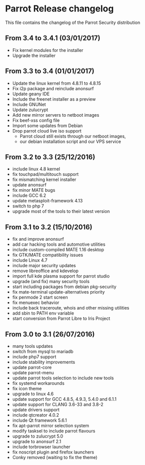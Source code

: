 # Parrot Release changelog

This file contains the changelog of the Parrot Security distribution

## From 3.4 to 3.4.1 (03/01/2017)
* Fix kernel modules for the installer
* Upgrade the installer

## From 3.3 to 3.4 (01/01/2017)
* Update the linux kernel from 4.8.11 to 4.8.15
* Fix i2p package and reinclude anonsurf
* Update geany IDE
* Include the freenet installer as a preview
* Include GNUNet
* Update zulucrypt
* Add new mirror servers to netboot images
* Fix beef-xss config file
* Import some updates from Debian
* Drop parrot cloud live iso support
  + Parrot cloud still exists through our netboot images,
  + our debian installation script and our VPS service


## From 3.2 to 3.3 (25/12/2016)
* include linux 4.8 kernel
* fix touchpad/multitouch support
* fix mismatching kernel installer
* update anonsurf
* fix minor MATE bugs
* include GCC 6.2
* update metasploit-framework 4.13
* switch to php 7
* upgrade most of the tools to their latest version


## From 3.1 to 3.2 (15/10/2016)
* fix and improve anonsurf
* add car hacking tools and automotive utilities
* include custom-compiled MATE 1.16 desktop
* fix GTK/MATE compatibility issues
* include Linux 4.7
* include major security updates
* remove libreoffice and kdevelop
* import full kde plasma support for parrot studio
* upgrade (and fix) many security tools
* start including packages from debian pkg-security
* fix mate-terminal update-alternatives priority
* fix penmode 2 start screen
* fix menuexec behavior
* include back traceroute, whois and other missing utilities
* add sbin to PATH env variable
* start conversion from Parrot Libre to Iris Project






## From 3.0 to 3.1 (26/07/2016)
* many tools updates
* switch from mysql to mariadb
* include php7 support
* include stability improvements
* update parrot-core
* update parrot-menu
* update parrot tools selection to include new tools
* fix systemd workarounds
* fix icon theme
* upgrade to linux 4.6
* update support for GCC 4.8.5, 4.9.3, 5.4.0 and 6.1.1
* update support for CLANG 3.6-33 and 3.8-2
* update drivers support
* include qtcreator 4.0.2
* include Qt framework 5.6.1 
* fix apt-parrot mirror selection system
* modify tasksel to include parrot flavours
* upgrade to zulucrypt 5.0
* upgrade to anonsurf 2.1
* include torbrowser launcher
* fix noscript plugin and firefox launchers
* Conky removed (waiting to fix the theme)
